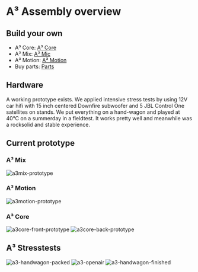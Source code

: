 # A³ Assembly overview
## Build your own
- A³ Core: [A³ Core](https://doc.a3-audio.com/assembly/core.html)
- A³ Mix: [A³ Mic](https://doc.a3-audio.com/assembly/mic.html)
- A³ Motion: [A³ Motion](https://doc.a3-audio.com/assembly/moc.html)
- Buy parts: [Parts](https://doc.a3-audio.com/assembly/parts.html)

## Hardware
A working prototype exists. We applied intensive stress tests by using 12V car hifi with 15 inch centered Downfire subwoofer and 5 JBL Control One satellites on stands. We put everything on a hand-wagon and played at 40°C on a summerday in a fieldtest. It works pretty well and meanwhile was a rocksolid and stable experience.

## Current prototype
### A³ Mix
![a3mix-prototype](pics_assembly/v01/a3mix-prototype.jpg)
### A³ Motion
![a3motion-prototype](pics_assembly/v01/a3motion-prototype.jpg)
### A³ Core
![a3core-front-prototype](pics_assembly/v01/a3core-front-prototype.jpg)
![a3core-back-prototype](pics_assembly/v01/a3core-back-prototype.jpg)
## A³ Stresstests
![a3-handwagon-packed](pics_assembly/v01/a3-handwagon-packed.jpg)
![a3-openair](pics_assembly/v01/a3-openair.jpg)
![a3-handwagon-finished](pics_assembly/v01/a3-handwagon-finished.jpg)

